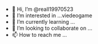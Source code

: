 - 👋 Hi, I’m @reall19970523
- 👀 I’m interested in ...viedeogame
- 🌱 I’m currently learning ...
- 💞️ I’m looking to collaborate on ...
- 📫 How to reach me ...

<!---
reall19970523/reall19970523 is a ✨ special ✨ repository because its `README.md` (this file) appears on your GitHub profile.
You can click the Preview link to take a look at your changes.
--->
